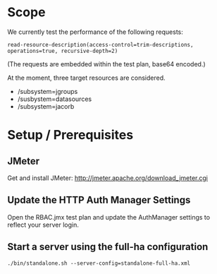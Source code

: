 # Scope

We currently test the performance of the following requests:

```
read-resource-description(access-control=trim-descriptions, operations=true, recursive-depth=2)
```

(The requests are embedded within the test plan, base64 encoded.)

At the moment, three target resources are considered. 

- /subsystem=jgroups
- /susbystem=datasources
- /subsystem=jacorb

# Setup / Prerequisites

## JMeter

Get and install JMeter: http://jmeter.apache.org/download_jmeter.cgi

## Update the HTTP Auth Manager Settings

Open the RBAC.jmx test plan and update the AuthManager settings to reflect your server login.

## Start a server using the full-ha configuration

```
./bin/standalone.sh --server-config=standalone-full-ha.xml
```



